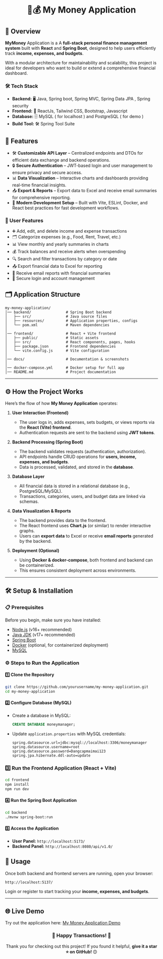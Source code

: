 <h1 align="center"> 🐷💰 My Money Application </h1>

## 📌 Overview
**MyMoney** Application is a A **full-stack personal finance management system** built with **React** and **Spring Boot**, designed to help users efficiently track **income, expenses, and budgets**.  

With a modular architecture for maintainability and scalability, this project is ideal for developers who want to build or extend a comprehensive financial dashboard.

### 🛠️ Tech Stack
- **Backend:** 🖥️ Java, Spring boot, Spring MVC, Spring Data JPA , Spring security 
- **Frontend:** 🎨 ReactJs, Tailwind CSS, Bootstrap, Javascript
- **Database:** 🗄️ MySQL ( for localhost ) and PostgreSQL ( for demo ) 
- **Build Tool:** 🛠️ Spring Tool Suite 

## 🌟 Features
- 🛠️ **Customizable API Layer** – Centralized endpoints and DTOs for efficient data exchange and backend operations.  
- 🔒 **Secure Authentication** – JWT-based login and user management to ensure privacy and secure access.  
- 📊 **Data Visualization** – Interactive charts and dashboards providing real-time financial insights.  
- 📤 **Export & Reports** – Export data to Excel and receive email summaries for comprehensive reporting.  
- 🚀 **Modern Development Setup** – Built with Vite, ESLint, Docker, and React best practices for fast development workflows.  

### 👤 User Features
 - ➕ Add, edit, and delete income and expense transactions
 - 🗂️ Categorize expenses (e.g., Food, Rent, Travel, etc.)
 - 📊 View monthly and yearly summaries in charts
 - 💰 Track balances and receive alerts when overspending
 - 🔍 Search and filter transactions by category or date
 - 📤 Export financial data to Excel for reporting
 - 📧 Receive email reports with financial summaries
 - 🔐 Secure login and account management


## 🗂️ Application Structure
```
my-money-application/
│── backend/                # Spring Boot backend
│   ├── src/                # Java source files
│   ├── resources/          # Application properties, configs
│   └── pom.xml             # Maven dependencies
│
│── frontend/               # React + Vite frontend
│   ├── public/             # Static assets
│   ├── src/                # React components, pages, hooks
│   ├── package.json        # Frontend dependencies
│   └── vite.config.js      # Vite configuration
│
│── docs/                   # Documentation & screenshots
│
│── docker-compose.yml      # Docker setup for full app
│── README.md               # Project documentation
```

---


## ⚙️ How the Project Works
Here’s the flow of how **My Money Application** operates:

1. **User Interaction (Frontend)**  
   - The user logs in, adds expenses, sets budgets, or views reports via the **React (Vite) frontend**.  
   - Authentication requests are sent to the backend using **JWT tokens**.  

2. **Backend Processing (Spring Boot)**  
   - The backend validates requests (authentication, authorization).  
   - API endpoints handle CRUD operations for **users, income, expenses, and budgets**.  
   - Data is processed, validated, and stored in the **database**.  

3. **Database Layer**  
   - All financial data is stored in a relational database (e.g., PostgreSQL/MySQL).  
   - Transactions, categories, users, and budget data are linked via schemas.  

4. **Data Visualization & Reports**  
   - The backend provides data to the frontend.  
   - The React frontend uses **Chart.js** (or similar) to render interactive graphs.  
   - Users can **export data** to Excel or receive **email reports** generated by the backend.  

5. **Deployment (Optional)**  
   - Using **Docker & docker-compose**, both frontend and backend can be containerized.  
   - This ensures consistent deployment across environments.  

---
## 🛠️ Setup & Installation

### 📋 Prerequisites
Before you begin, make sure you have installed:
- [Node.js](https://nodejs.org/) (v16+ recommended)  
- [Java JDK](https://adoptium.net/) (v17+ recommended)  
- [Spring Boot](https://spring.io/projects/spring-boot)  
- [Docker](https://www.docker.com/) (optional, for containerized deployment)
- [MySQL](https://www.mysql.com/downloads/) 

### ⚙️ Steps to Run the Application

#### 1️⃣ Clone the Repository
```sh
git clone https://github.com/yourusername/my-money-application.git
cd my-money-application
```

#### 2️⃣ Configure Database (MySQL)
- Create a database in MySQL:
  ```sql
  CREATE DATABASE moneymanager;
  ```
- Update `application.properties` with MySQL credentials:
  ```properties
  spring.datasource.url=jdbc:mysql://localhost:3306/moneymanager
  spring.datasource.username=root
  spring.datasource.password=Dangcapmaimai123
  spring.jpa.hibernate.ddl-auto=update
  ```

### 3️⃣ Run the Frontend Application (React + Vite)
```bash
cd frontend
npm install
npm run dev
```

#### 4️⃣ Run the Spring Boot Application
```sh
cd backend
./mvnw spring-boot:run
```

#### 5️⃣ Access the Application
- **User Panel:** `http://localhost:5173/`
- **Backend Panel:** `http://localhost:8080/api/v1.0/`


## 🚀 Usage
Once both backend and frontend servers are running, open your browser:  

```
http://localhost:5137/
```

Login or register to start tracking your **income, expenses, and budgets**.

---

## 🌐 Live Demo
Try out the application here: [My Money Application Demo](https://mymoney243.netlify.app/)

<h3 align="center">🎉 Happy Transactions! 🚀</h3> 
<p align="center">Thank you for checking out this project! If you found it helpful, <b>give it a star ⭐ on GitHub! </b> 😊</p>
